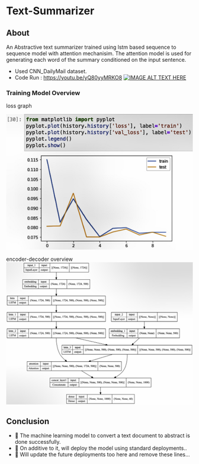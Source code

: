 # Text-Summarizer
## About

An Abstractive text summarizer trained using lstm based sequence to sequence model with attention mechanisim. The attention model is used for generating each word of the summary conditioned on the input sentence.

- Used CNN_DailyMail dataset.
- Code Run : https://youtu.be/yQ80yyMRKO8
[![IMAGE ALT TEXT HERE](https://img.youtube.com/vi/yQ80yyMRKO8/0.jpg)](https://www.youtube.com/watch?v=yQ80yyMRKO8)

### Training Model Overview

loss graph

![Output](./model/train_log.jpeg "loss overview")

encoder-decoder overview
![Output1](./model/model_plot.jpeg "model overview")

## Conclusion
- 🫶  The machine learning model to convert a text document to abstract is done successfully.
- 🫶  On additive to it, will deploy the model using standard deployments..
- 🫣  Will update the future deployments too here and remove these lines...
